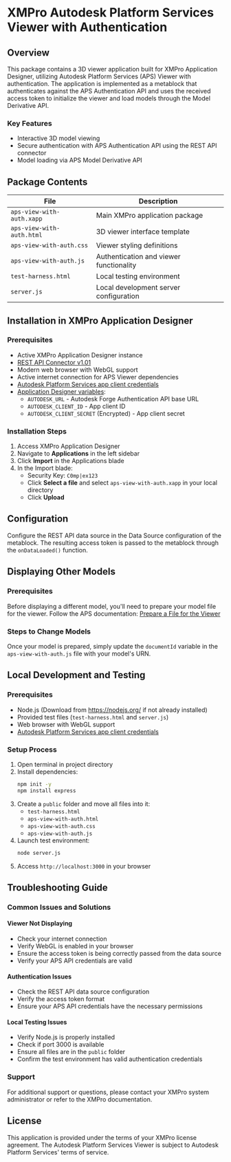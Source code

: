 # XMPro Autodesk Platform Services Viewer with Authentication

## Overview
This package contains a 3D viewer application built for XMPro Application Designer, utilizing Autodesk Platform Services (APS) Viewer with authentication. The application is implemented as a metablock that authenticates against the APS Authentication API and uses the received access token to initialize the viewer and load models through the Model Derivative API.

### Key Features
- Interactive 3D model viewing
- Secure authentication with APS Authentication API using the REST API connector
- Model loading via APS Model Derivative API

## Package Contents
| File | Description |
|------|-------------|
| `aps-view-with-auth.xapp` | Main XMPro application package |
| `aps-view-with-auth.html` | 3D viewer interface template |
| `aps-view-with-auth.css` | Viewer styling definitions |
| `aps-view-with-auth.js` | Authentication and viewer functionality |
| `test-harness.html` | Local testing environment |
| `server.js` | Local development server configuration |

## Installation in XMPro Application Designer

### Prerequisites
- Active XMPro Application Designer instance
- [REST API Connector v1.01](https://xmpro.gitbook.io/rest-api-connector)
- Modern web browser with WebGL support
- Active internet connection for APS Viewer dependencies
- [Autodesk Platform Services app client credentials](https://aps.autodesk.com/en/docs/oauth/v2/tutorials/create-app/)
- [Application Designer variables](https://documentation.xmpro.com/how-tos/manage-variables):
   * `AUTODESK_URL` - Autodesk Forge Authentication API base URL
   * `AUTODESK_CLIENT_ID` - App client ID
   * `AUTODESK_CLIENT_SECRET` (Encrypted) - App client secret

### Installation Steps
1. Access XMPro Application Designer
2. Navigate to **Applications** in the left sidebar
3. Click **Import** in the Applications blade
4. In the Import blade:
   - Security Key: `C0mp|ex123`
   - Click **Select a file** and select `aps-view-with-auth.xapp` in your local directory
   - Click **Upload**

## Configuration
Configure the REST API data source in the Data Source configuration of the metablock. The resulting access token is passed to the metablock through the `onDataLoaded()` function.

## Displaying Other Models

### Prerequisites
Before displaying a different model, you'll need to prepare your model file for the viewer. Follow the APS documentation:
[Prepare a File for the Viewer](https://aps.autodesk.com/en/docs/model-derivative/v2/tutorials/prep-file4viewer/)

### Steps to Change Models
Once your model is prepared, simply update the `documentId` variable in the `aps-view-with-auth.js` file with your model's URN.

## Local Development and Testing

### Prerequisites
- Node.js (Download from https://nodejs.org/ if not already installed)
- Provided test files (`test-harness.html` and `server.js`)
- Web browser with WebGL support
- [Autodesk Platform Services app client credentials](https://aps.autodesk.com/en/docs/oauth/v2/tutorials/create-app/)

### Setup Process
1. Open terminal in project directory
2. Install dependencies:
   ```bash
   npm init -y
   npm install express
   ```
3. Create a `public` folder and move all files into it:
   - `test-harness.html`
   - `aps-view-with-auth.html`
   - `aps-view-with-auth.css`
   - `aps-view-with-auth.js`
4. Launch test environment:
   ```bash
   node server.js
   ```
5. Access `http://localhost:3000` in your browser

## Troubleshooting Guide

### Common Issues and Solutions

#### Viewer Not Displaying
- Check your internet connection
- Verify WebGL is enabled in your browser
- Ensure the access token is being correctly passed from the data source
- Verify your APS API credentials are valid

#### Authentication Issues
- Check the REST API data source configuration
- Verify the access token format
- Ensure your APS API credentials have the necessary permissions

#### Local Testing Issues
- Verify Node.js is properly installed
- Check if port 3000 is available
- Ensure all files are in the `public` folder
- Confirm the test environment has valid authentication credentials

### Support
For additional support or questions, please contact your XMPro system administrator or refer to the XMPro documentation.

## License
This application is provided under the terms of your XMPro license agreement. The Autodesk Platform Services Viewer is subject to Autodesk Platform Services' terms of service.